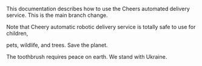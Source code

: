 This documentation describes how to use the Cheers automated
delivery service. This is the main branch change.

Note that Cheery automatic robotic delivery service is totally safe to use for children,

pets, wildlife, and trees. Save the planet.

The toothbrush requires peace on earth. We stand with Ukraine.
